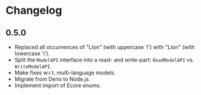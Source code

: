 # Changelog

## 0.5.0

* Replaced all occurrences of "LIon" (with uppercase 'I') with "Lion" (with lowercase 'i').
* Split the `ModelAPI` interface into a read- and write-part: `ReadModelAPI` vs. `WriteModelAPI`.
* Make fixes w.r.t. multi-language models.
* Migrate from Deno to Node.js.
* Implement import of Ecore enums.

